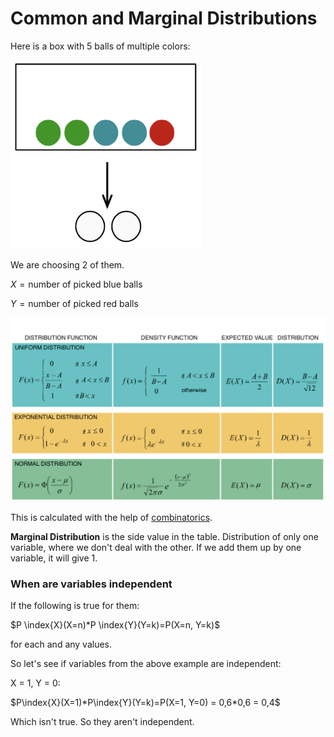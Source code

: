 # Common and Marginal Distributions

Here is a box with 5 balls of multiple colors:

![Common and Marginal Distributions 1](https://github.com/ernestdolog/probability-theory/blob/main/assets/common-and-marginal-distribution_2.png)

We are choosing 2 of them. 

$X = \text{number of picked blue balls}$

$Y = \text{number of picked red balls}$

![Common and Marginal Distributions 2](https://github.com/ernestdolog/probability-theory/blob/main/assets/continous_probability_distribution_1.png)

This is calculated with the help of [combinatorics](https://github.com/ernestdolog/probability-theory/tree/main/1-combinatorics#there-are-20-people-who-can-win-5-sort-of-gifts-how-many-ways-is-it-possible-if-one-person-can-only-win-one-gift-but-gifts-are-all-the-very-same).

**Marginal Distribution** is the side value in the table. Distribution of only one variable, where we don't deal with the other. If we add them up by one variable, it will give 1.

### When are variables independent

If the following is true for them:

$P \index{X}(X=n)*P \index{Y}(Y=k)=P(X=n, Y=k)$

for each and any values.

So let's see if variables from the above example are independent:

X = 1, Y = 0:

$P\index{X}(X=1)*P\index{Y}(Y=k)=P(X=1, Y=0) = 0,6*0,6 = 0,4$

Which isn't true. So they aren't independent.
